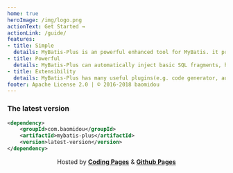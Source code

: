 ```yaml
---
home: true
heroImage: /img/logo.png
actionText: Get Started →
actionLink: /guide/
features:
- title: Simple
  details: MyBatis-Plus is an powerful enhanced tool for MyBatis. it provides many efficient operations for MyBatis. and you can seamlessly switch to MyBatis-Plus from MyBatis.
- title: Powerful
  details: MyBatis-Plus can automatically inject basic SQL fragments, have a powerful and flexible where condition wrapper, using it can save you a lot of development time.
- title: Extensibility
  details: MyBatis-Plus has many useful plugins(e.g. code generator, auto paging, performance analysis and so on), it has provided everything you need. why not try?
footer: Apache License 2.0 | © 2016-2018 baomidou
---
```


### The latest version

```xml
<dependency>
    <groupId>com.baomidou</groupId>
    <artifactId>mybatis-plus</artifactId>
    <version>latest-version</version>
</dependency>
```

<p align="center">
Hosted by <a href="https://pages.coding.me" target="_blank" style="font-weight:bold">Coding Pages</a> & <a href="https://pages.github.com" target="_blank" style="font-weight:bold">Github Pages</a>
</p>
